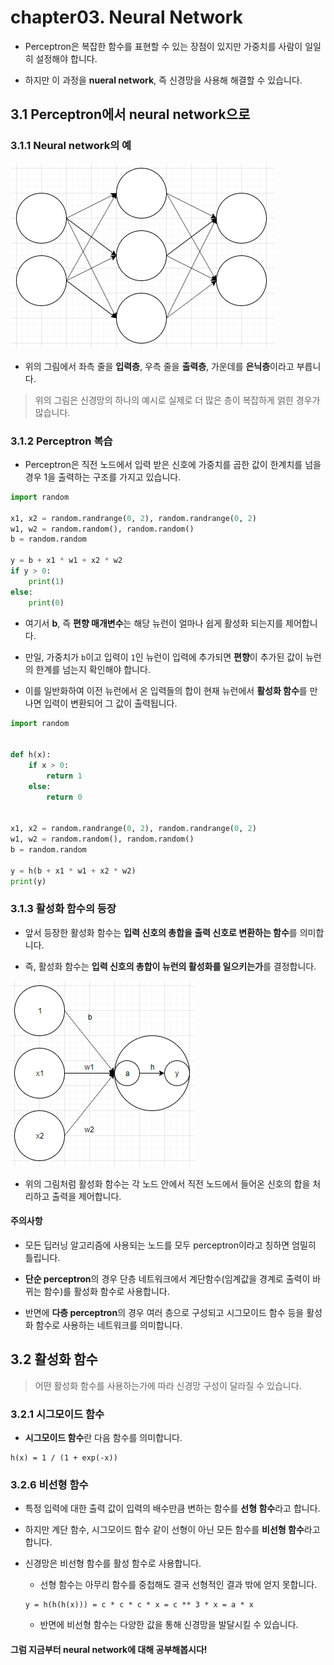 # chapter03. Neural Network

- Perceptron은 복잡한 함수를 표현할 수 있는 장점이 있지만 가중치를 사람이 일일히 설정해야 합니다.

- 하지만 이 과정을 **nueral network**, 즉 신경망을 사용해 해결할 수 있습니다.

## 3.1 Perceptron에서 neural network으로

### 3.1.1 Neural network의 예

![image-20191218213847528](README.assets/image-20191218213847528.png)

- 위의 그림에서 좌측 줄을 **입력층**, 우측 줄을 **출력층**, 가운데를 **은닉층**이라고 부릅니다.

> 위의 그림은 신경망의 하나의 예시로 실제로 더 많은 층이 복잡하게 얽힌 경우가 많습니다.

### 3.1.2 Perceptron 복습

- Perceptron은 직전 노드에서 입력 받은 신호에 가중치를 곱한 값이 한계치를 넘을 경우 1을 출력하는 구조를 가지고 있습니다.

```python
import random

x1, x2 = random.randrange(0, 2), random.randrange(0, 2)
w1, w2 = random.random(), random.random()
b = random.random

y = b + x1 * w1 + x2 * w2
if y > 0:
    print(1)
else:
    print(0)
```

- 여기서 **b**, 즉 **편향 매개변수**는 해당 뉴런이 얼마나 쉽게 활성화 되는지를 제어합니다.

- 만일, 가중치가 `b`이고 입력이 `1`인 뉴런이 입력에 추가되면 **편향**이 추가된 값이 뉴런의 한계를 넘는지 확인해야 합니다.

- 이를 일반화하여 이전 뉴런에서 온 입력들의 합이 현재 뉴런에서 **활성화 함수**를 만나면 입력이 변환되어 그 값이 출력됩니다.

```python
import random


def h(x):
    if x > 0:
        return 1
    else:
        return 0


x1, x2 = random.randrange(0, 2), random.randrange(0, 2)
w1, w2 = random.random(), random.random()
b = random.random

y = h(b + x1 * w1 + x2 * w2)
print(y)
```

### 3.1.3 활성화 함수의 등장

- 앞서 등장한 활성화 함수는 **입력 신호의 총합을 출력 신호로 변환하는 함수**를 의미합니다.

- 즉, 활성화 함수는 **입력 신호의 총합이 뉴런의 활성화를 일으키는가**를 결정합니다.

![image-20191218220412541](README.assets/image-20191218220412541.png)

- 위의 그림처럼 활성화 함수는 각 노드 안에서 직전 노드에서 들어온 신호의 합을 처리하고 출력을 제어합니다.

#### 주의사항

- 모든 딥러닝 알고리즘에 사용되는 노드를 모두 perceptron이라고 칭하면 엄밀히 틀립니다.

- **단순 perceptron**의 경우 단층 네트워크에서 계단함수(임계값을 경계로 출력이 바뀌는 함수)를 활성화 함수로 사용합니다.

- 반면에 **다층 perceptron**의 경우 여러 층으로 구성되고 시그모이드 함수 등을 활성화 함수로 사용하는 네트워크를 의미합니다.

## 3.2 활성화 함수

> 어떤 활성화 함수를 사용하는가에 따라 신경망 구성이 달라질 수 있습니다.

### 3.2.1 시그모이드 함수

- **시그모이드 함수**란 다음 함수를 의미합니다.

```
h(x) = 1 / (1 + exp(-x))
```

### 3.2.6 비선형 함수

- 특정 입력에 대한 출력 값이 입력의 배수만큼 변하는 함수를 **선형 함수**라고 합니다.

- 하지만 계단 함수, 시그모이드 함수 같이 선형이 아닌 모든 함수를 **비선형 함수**라고 합니다.

- 신경망은 비선형 함수를 활성 함수로 사용합니다.

    - 선형 함수는 아무리 함수를 중첩해도 결국 선형적인 결과 밖에 얻지 못합니다.

    ```
    y = h(h(h(x))) = c * c * c * x = c ** 3 * x = a * x
    ```

    - 반면에 비선형 함수는 다양한 값을 통해 신경망을 발달시킬 수 있습니다.

#### 그럼 지금부터 neural network에 대해 공부해봅시다!
